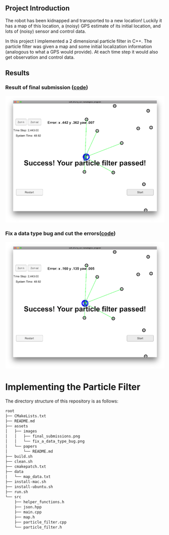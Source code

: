
## Project Introduction
The robot has been kidnapped and transported to a new location! Luckily it has a map of this location, a (noisy) GPS estimate of its initial location, and lots of (noisy) sensor and control data.

In this project I implemented a 2 dimensional particle filter in C++. The particle filter was given a map and some initial localization information (analogous to what a GPS would provide). At each time step it would also get observation and control data. 

## Results

### Result of final submission ([code](https://github.com/leros/Self-Driving-Car-Kidnapped-Vehicle-Project/blob/2b247d64ffe2afe7088213d7c8146e2e5b73861c/src/particle_filter.cpp))
![](./assets/images/final_submissions.png)

### Fix a data type bug and cut the errors([code](https://github.com/leros/Self-Driving-Car-Kidnapped-Vehicle-Project/commit/2e2dd03c71278fb8bbae16bb1c4a5160edaf7db2))
![](./assets/images/fix_a_data_type_bug.png)

# Implementing the Particle Filter
The directory structure of this repository is as follows:

```
root
├── CMakeLists.txt
├── README.md
├── assets
│   ├── images
│   │   ├── final_submissions.png
│   │   └── fix_a_data_type_bug.png
│   └── papers
│       └── README.md
├── build.sh
├── clean.sh
├── cmakepatch.txt
├── data
│   └── map_data.txt
├── install-mac.sh
├── install-ubuntu.sh
├── run.sh
└── src
    ├── helper_functions.h
    ├── json.hpp
    ├── main.cpp
    ├── map.h
    ├── particle_filter.cpp
    └── particle_filter.h
```





